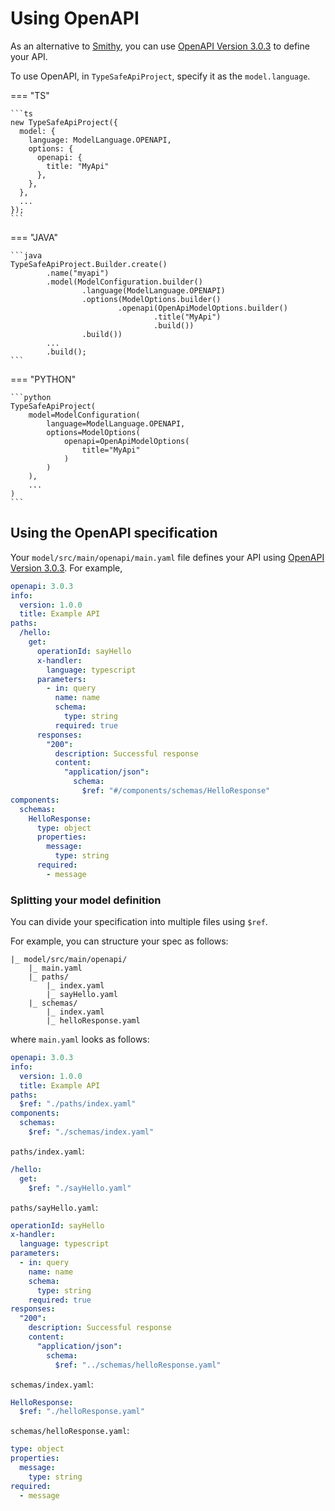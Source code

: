 # Using OpenAPI

As an alternative to [Smithy](./using_smithy.md), you can use [OpenAPI Version 3.0.3](https://swagger.io/specification/) to define your API.

To use OpenAPI, in `TypeSafeApiProject`, specify it as the `model.language`.

=== "TS"

    ```ts
    new TypeSafeApiProject({
      model: {
        language: ModelLanguage.OPENAPI,
        options: {
          openapi: {
            title: "MyApi"
          },
        },
      },
      ...
    });
    ```

=== "JAVA"

    ```java
    TypeSafeApiProject.Builder.create()
            .name("myapi")
            .model(ModelConfiguration.builder()
                    .language(ModelLanguage.OPENAPI)
                    .options(ModelOptions.builder()
                            .openapi(OpenApiModelOptions.builder()
                                    .title("MyApi")
                                    .build())
                    .build())
            ...
            .build();
    ```

=== "PYTHON"

    ```python
    TypeSafeApiProject(
        model=ModelConfiguration(
            language=ModelLanguage.OPENAPI,
            options=ModelOptions(
                openapi=OpenApiModelOptions(
                    title="MyApi"
                )
            )
        ),
        ...
    )
    ```

## Using the OpenAPI specification

Your `model/src/main/openapi/main.yaml` file defines your API using [OpenAPI Version 3.0.3](https://swagger.io/specification/). For example,

```yaml
openapi: 3.0.3
info:
  version: 1.0.0
  title: Example API
paths:
  /hello:
    get:
      operationId: sayHello
      x-handler:
        language: typescript
      parameters:
        - in: query
          name: name
          schema:
            type: string
          required: true
      responses:
        "200":
          description: Successful response
          content:
            "application/json":
              schema:
                $ref: "#/components/schemas/HelloResponse"
components:
  schemas:
    HelloResponse:
      type: object
      properties:
        message:
          type: string
      required:
        - message
```

### Splitting your model definition

You can divide your specification into multiple files using `$ref`.

For example, you can structure your spec as follows:

```
|_ model/src/main/openapi/
    |_ main.yaml
    |_ paths/
        |_ index.yaml
        |_ sayHello.yaml
    |_ schemas/
        |_ index.yaml
        |_ helloResponse.yaml
```

where `main.yaml` looks as follows:

```yaml
openapi: 3.0.3
info:
  version: 1.0.0
  title: Example API
paths:
  $ref: "./paths/index.yaml"
components:
  schemas:
    $ref: "./schemas/index.yaml"
```

`paths/index.yaml`:

```yaml
/hello:
  get:
    $ref: "./sayHello.yaml"
```

`paths/sayHello.yaml`:

```yaml
operationId: sayHello
x-handler:
  language: typescript
parameters:
  - in: query
    name: name
    schema:
      type: string
    required: true
responses:
  "200":
    description: Successful response
    content:
      "application/json":
        schema:
          $ref: "../schemas/helloResponse.yaml"
```

`schemas/index.yaml`:

```yaml
HelloResponse:
  $ref: "./helloResponse.yaml"
```

`schemas/helloResponse.yaml`:

```yaml
type: object
properties:
  message:
    type: string
required:
  - message
```
